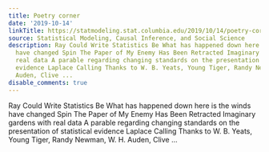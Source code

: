 ```yaml
---
title: Poetry corner
date: '2019-10-14'
linkTitle: https://statmodeling.stat.columbia.edu/2019/10/14/poetry-corner/
source: Statistical Modeling, Causal Inference, and Social Science
description: Ray Could Write Statistics Be What has happened down here is the winds
  have changed Spin The Paper of My Enemy Has Been Retracted Imaginary gardens with
  real data A parable regarding changing standards on the presentation of statistical
  evidence Laplace Calling Thanks to W. B. Yeats, Young Tiger, Randy Newman, W. H.
  Auden, Clive ...
disable_comments: true
---
```

Ray Could Write Statistics Be What has happened down here is the winds have changed Spin The Paper of My Enemy Has Been Retracted Imaginary gardens with real data A parable regarding changing standards on the presentation of statistical evidence Laplace Calling Thanks to W. B. Yeats, Young Tiger, Randy Newman, W. H. Auden, Clive ...